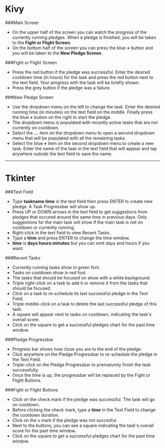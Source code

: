 # Kivy
###Main Screen
* On the upper half of the screen you can watch the progress of the currently running pledges. When a pledge is finished, you will be taken to the **Fight or Flight Screen**.
* On the bottom half of the screen you can press the blue **+** button and you will be taken to the **New Pledge Screen**.

###Fight or Flight Screen
* Press the red button if the pledge was successful. Enter the desired cooldown time (in hours) for the task and press the red button next to the text field. Your progress with the task will be briefly shown.
* Press the grey button if the pledge was a failure.

###New Pledge Screen
* Use the dropdown menu on the left to change the task. Enter the desired running time (in minutes) on the text field on the middle. Finally press the blue **+** button on the right to start the pledge. 
* The dropdown menu is populated with recently active tasks that are not currently on cooldown. 
* Select the **...** item on the dropdown menu to open a second dropdown menu that will be populated with all the remaining tasks. 
* Select the blue **+** item on the second dropdown menu to create a new task. Enter the name of the task in the text field that will appear and tap anywhere outside the text field to save the name.

-----
# Tkinter
###Text Field
* Type **taskname time** in the text field then press ENTER to create new pledge. A Task Progressbar will show up.
* Press UP or DOWN arrows in the text field to get suggestions from pledges that occured around the same time in previous days. Only suggestions for the main task will show if the main task is not on cooldown or currently running.
* Right-click in the text field to view Recent Tasks.
* Type a **time** and press ENTER to change the time window.
* **time** is **days:hours:minutes** but you can omit days and hours if you want.

###Recent Tasks
* Currently running tasks show in green font.
* Tasks on cooldown show in red font.
* The tasks that should be focused on show with a white background.
* Triple right-click on a task to add it or remove it from the tasks that should be focused.
* Click on a task to re-schedule its last successful pledge in the Text Field.
* Triple middle-click on a task to delete the last successful pledge of this task.
* A square will appear next to tasks on cooldown, indicating the task's overall score.
* Click on the square to get a successful pledges chart for the past time window.

###Pledge Progressbar
* Progress bar shows how close you are to the end of the pledge.
* Click anywhere on the Pledge Progressbar to re-schedule the pledge in the Text Field.
* Triple-click on the Pledge Progressbar to prematurely finish the task successfully.
* Once the time is up, the progressbar will be replaced by the Fight or Flight Buttons.

###Fight or Flight Buttons
* Click on the check mark if the pledge was successful. The task will go on cooldown.
* Before clicking the check mark, type a **time** in the Text Field to change the cooldown duration.
* Click on the x mark if the pledge was not succesful.
* Next to the buttons, you can see a square indicating the task's overall score for the past time window.
* Click on the square to get a successful pledges chart for the past time window.
	
	